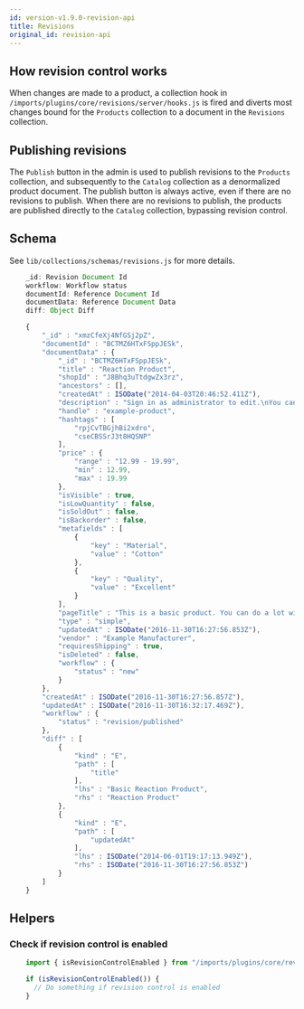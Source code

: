 ```yaml
---
id: version-v1.9.0-revision-api
title: Revisions
original_id: revision-api
---
```

    
## How revision control works

When changes are made to a product, a collection hook in `/imports/plugins/core/revisions/server/hooks.js` is fired and diverts most changes bound for the `Products` collection to a document in the `Revisions` collection.

## Publishing revisions

The `Publish` button in the admin is used to publish revisions to the `Products` collection, and subsequently to the `Catalog` collection as a denormalized product document. The publish button is always active, even if there are no revisions to publish. When there are no revisions to publish, the products are published directly to the `Catalog` collection, bypassing revision control.

## Schema

See `lib/collections/schemas/revisions.js` for more details.

```js
    _id: Revision Document Id
    workflow: Workflow status
    documentId: Reference Document Id
    documentData: Reference Document Data
    diff: Object Diff

    {
        "_id" : "xmzCfeXj4NfGSj2pZ",
        "documentId" : "BCTMZ6HTxFSppJESk",
        "documentData" : {
            "_id" : "BCTMZ6HTxFSppJESk",
            "title" : "Reaction Product",
            "shopId" : "J8Bhq3uTtdgwZx3rz",
            "ancestors" : [],
            "createdAt" : ISODate("2014-04-03T20:46:52.411Z"),
            "description" : "Sign in as administrator to edit.\nYou can clone this product from the product grid.\nYou can upload images click or drag in image box on the left here.\nTag this product below, and then add tag in navigation.\nClick the bookmark in the tag to set product url.\nOption variants, price, quantity, and child variants are created by clicking on the variant below, clone the variant to add more options.\nDetails can be added below the image for more specific product information.\n Login next to the cart, and then click the dashboard icon for more tools.",
            "handle" : "example-product",
            "hashtags" : [
                "rpjCvTBGjhBi2xdro",
                "cseCBSSrJ3t8HQSNP"
            ],
            "price" : {
                "range" : "12.99 - 19.99",
                "min" : 12.99,
                "max" : 19.99
            },
            "isVisible" : true,
            "isLowQuantity" : false,
            "isSoldOut" : false,
            "isBackorder" : false,
            "metafields" : [
                {
                    "key" : "Material",
                    "value" : "Cotton"
                },
                {
                    "key" : "Quality",
                    "value" : "Excellent"
                }
            ],
            "pageTitle" : "This is a basic product. You can do a lot with it.",
            "type" : "simple",
            "updatedAt" : ISODate("2016-11-30T16:27:56.853Z"),
            "vendor" : "Example Manufacturer",
            "requiresShipping" : true,
            "isDeleted" : false,
            "workflow" : {
                "status" : "new"
            }
        },
        "createdAt" : ISODate("2016-11-30T16:27:56.857Z"),
        "updatedAt" : ISODate("2016-11-30T16:32:17.469Z"),
        "workflow" : {
            "status" : "revision/published"
        },
        "diff" : [
            {
                "kind" : "E",
                "path" : [
                    "title"
                ],
                "lhs" : "Basic Reaction Product",
                "rhs" : "Reaction Product"
            },
            {
                "kind" : "E",
                "path" : [
                    "updatedAt"
                ],
                "lhs" : ISODate("2014-06-01T19:17:13.949Z"),
                "rhs" : ISODate("2016-11-30T16:27:56.853Z")
            }
        ]
    }
```

## Helpers

### Check if revision control is enabled

```js
    import { isRevisionControlEnabled } from "/imports/plugins/core/revisions/lib/api";

    if (isRevisionControlEnabled()) {
      // Do something if revision control is enabled
    }
```
